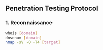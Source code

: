## Penetration Testing Protocol

### 1. Reconnaissance
```bash
whois [domain]
dnsenum [domain]
nmap -sV -O -T4 [target]

